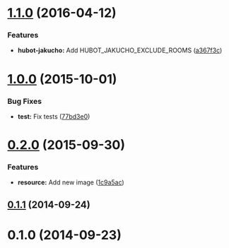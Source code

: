 <a name="1.1.0"></a>
# [1.1.0](https://github.com/moqada/hubot-jakucho/compare/v1.0.0...v1.1.0) (2016-04-12)


### Features

* **hubot-jakucho:** Add HUBOT_JAKUCHO_EXCLUDE_ROOMS ([a367f3c](https://github.com/moqada/hubot-jakucho/commit/a367f3c))



<a name="1.0.0"></a>
# [1.0.0](https://github.com/moqada/hubot-jakucho/compare/v0.2.0...v1.0.0) (2015-10-01)


### Bug Fixes

* **test:** Fix tests ([77bd3e0](https://github.com/moqada/hubot-jakucho/commit/77bd3e0))



<a name="0.2.0"></a>
# [0.2.0](https://github.com/moqada/hubot-jakucho/compare/v0.1.1...v0.2.0) (2015-09-30)


### Features

* **resource:** Add new image ([1c9a5ac](https://github.com/moqada/hubot-jakucho/commit/1c9a5ac))



<a name="0.1.1"></a>
## [0.1.1](https://github.com/moqada/hubot-jakucho/compare/v0.1.0...v0.1.1) (2014-09-24)




<a name="0.1.0"></a>
# 0.1.0 (2014-09-23)
